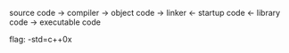 source code
-> compiler
-> object code 
-> linker <- startup code 
				<- library code
-> executable code

flag: -std=c++0x